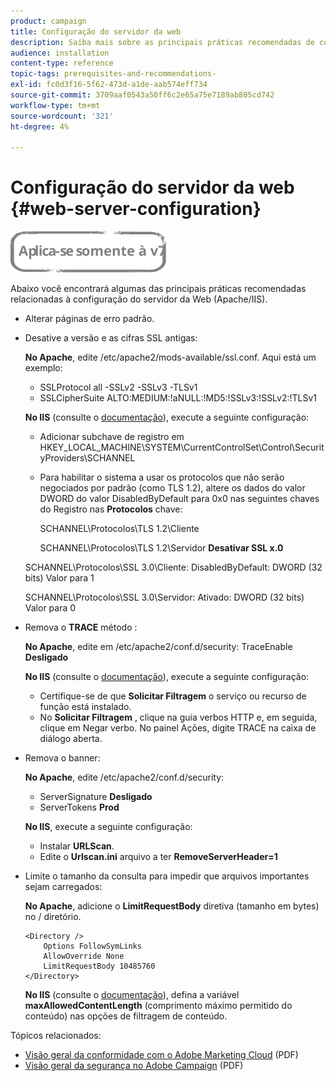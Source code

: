 ```yaml
---
product: campaign
title: Configuração do servidor da web
description: Saiba mais sobre as principais práticas recomendadas de configuração do servidor da Web.
audience: installation
content-type: reference
topic-tags: prerequisites-and-recommendations-
exl-id: fc0d3f16-5f62-473d-a1de-aab574eff734
source-git-commit: 3709aaf0543a50ff6c2e65a75e7189ab805cd742
workflow-type: tm+mt
source-wordcount: '321'
ht-degree: 4%

---
```


# Configuração do servidor da web {#web-server-configuration}

![](../../assets/v7-only.svg)

Abaixo você encontrará algumas das principais práticas recomendadas relacionadas à configuração do servidor da Web (Apache/IIS).

* Alterar páginas de erro padrão.

* Desative a versão e as cifras SSL antigas:

   **No Apache**, edite /etc/apache2/mods-available/ssl.conf. Aqui está um exemplo:

   * SSLProtocol all -SSLv2 -SSLv3 -TLSv1
   * SSLCipherSuite ALTO:MEDIUM:!aNULL:!MD5:!SSLv3:!SSLv2:!TLSv1

   **No IIS** (consulte o [documentação](https://support.microsoft.com/en-us/kb/245030)), execute a seguinte configuração:

   * Adicionar subchave de registro em HKEY_LOCAL_MACHINE\SYSTEM\CurrentControlSet\Control\SecurityProviders\SCHANNEL
   * Para habilitar o sistema a usar os protocolos que não serão negociados por padrão (como TLS 1.2), altere os dados do valor DWORD do valor DisabledByDefault para 0x0 nas seguintes chaves do Registro nas **Protocolos** chave:

      SCHANNEL\Protocolos\TLS 1.2\Cliente

      SCHANNEL\Protocolos\TLS 1.2\Servidor
   **Desativar SSL x.0**

   SCHANNEL\Protocolos\SSL 3.0\Cliente: DisabledByDefault: DWORD (32 bits) Valor para 1

   SCHANNEL\Protocolos\SSL 3.0\Servidor: Ativado: DWORD (32 bits) Valor para 0

* Remova o **TRACE** método :

   **No Apache**, edite em /etc/apache2/conf.d/security: TraceEnable **Desligado**

   **No IIS** (consulte o [documentação](https://www.iis.net/configreference/system.webserver/security/requestfiltering/verbs)), execute a seguinte configuração:

   * Certifique-se de que **Solicitar Filtragem** o serviço ou recurso de função está instalado.
   * No **Solicitar Filtragem** , clique na guia verbos HTTP e, em seguida, clique em Negar verbo. No painel Ações, digite TRACE na caixa de diálogo aberta.

* Remova o banner:

   **No Apache**, edite /etc/apache2/conf.d/security:

   * ServerSignature **Desligado**
   * ServerTokens **Prod**

   **No IIS**, execute a seguinte configuração:

   * Instalar **URLScan**.
   * Edite o **Urlscan.ini** arquivo a ter **RemoveServerHeader=1**


* Limite o tamanho da consulta para impedir que arquivos importantes sejam carregados:

   **No Apache**, adicione o **LimitRequestBody** diretiva (tamanho em bytes) no / diretório.

   ```
   <Directory />
       Options FollowSymLinks
       AllowOverride None
       LimitRequestBody 10485760
   </Directory>
   ```

   **No IIS** (consulte o [documentação](https://www.iis.net/configreference/system.webserver/security/requestfiltering/requestlimits)), defina a variável **maxAllowedContentLength** (comprimento máximo permitido do conteúdo) nas opções de filtragem de conteúdo.

Tópicos relacionados:

* [Visão geral da conformidade com o Adobe Marketing Cloud](https://experienceleague.adobe.com/docs/core-services/assets/Adobe-Marketing-Cloud-Privacy-and-Security-Overview.pdf) (PDF)
* [Visão geral da segurança no Adobe Campaign](https://www.adobe.com/content/dam/cc/en/security/pdfs/ADB-CampaignSecurity-WP.pdf) (PDF)
